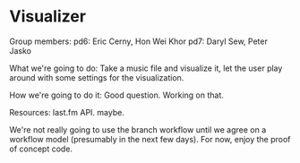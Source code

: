 Visualizer
==========
Group members:
pd6: Eric Cerny, Hon Wei Khor
pd7: Daryl Sew, Peter Jasko

What we're going to do:
Take a music file and visualize it, let the user play around with some settings for the visualization.

How we're going to do it:
Good question. Working on that.

Resources:
last.fm API. maybe.



We're not really going to use the branch workflow until we agree on a workflow model (presumably in the next few days). For now, enjoy the proof of concept code.
